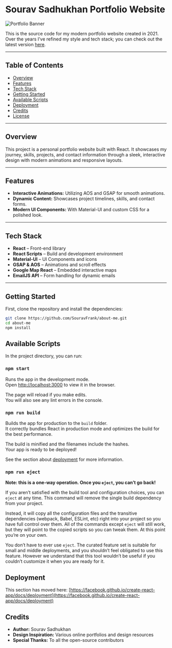 # Sourav Sadhukhan Portfolio Website

![Portfolio Banner](https://via.placeholder.com/1200x300?text=Portfolio+Website)

This is the source code for my modern portfolio website created in 2021. Over the years I’ve refined my style and tech stack; you can check out the latest version [here](https://github.com/SouravFrank/about_me_v2).

---

## Table of Contents

- [Overview](#overview)
- [Features](#features)
- [Tech Stack](#tech-stack)
- [Getting Started](#getting-started)
- [Available Scripts](#available-scripts)
- [Deployment](#deployment)
- [Credits](#credits)
- [License](#license)

---

## Overview

This project is a personal portfolio website built with React. It showcases my journey, skills, projects, and contact information through a sleek, interactive design with modern animations and responsive layouts.

---

## Features

- **Interactive Animations:** Utilizing AOS and GSAP for smooth animations.
- **Dynamic Content:** Showcases project timelines, skills, and contact forms.
- **Modern UI Components:** With Material-UI and custom CSS for a polished look.

---

## Tech Stack

- **React** – Front-end library
- **React Scripts** – Build and development environment
- **Material-UI** – UI Components and icons
- **GSAP & AOS** – Animations and scroll effects
- **Google Map React** – Embedded interactive maps
- **EmailJS API** – Form handling for dynamic emails

---

## Getting Started

First, clone the repository and install the dependencies:

```sh
git clone https://github.com/SouravFrank/about-me.git
cd about-me
npm install
```

## Available Scripts

In the project directory, you can run:

### `npm start`

Runs the app in the development mode.\
Open [http://localhost:3000](http://localhost:3000) to view it in the browser.

The page will reload if you make edits.\
You will also see any lint errors in the console.


### `npm run build`

Builds the app for production to the `build` folder.\
It correctly bundles React in production mode and optimizes the build for the best performance.

The build is minified and the filenames include the hashes.\
Your app is ready to be deployed!

See the section about [deployment](https://facebook.github.io/create-react-app/docs/deployment) for more information.

### `npm run eject`

**Note: this is a one-way operation. Once you `eject`, you can’t go back!**

If you aren’t satisfied with the build tool and configuration choices, you can `eject` at any time. This command will remove the single build dependency from your project.

Instead, it will copy all the configuration files and the transitive dependencies (webpack, Babel, ESLint, etc) right into your project so you have full control over them. All of the commands except `eject` will still work, but they will point to the copied scripts so you can tweak them. At this point you’re on your own.

You don’t have to ever use `eject`. The curated feature set is suitable for small and middle deployments, and you shouldn’t feel obligated to use this feature. However we understand that this tool wouldn’t be useful if you couldn’t customize it when you are ready for it.

## Deployment

This section has moved here: [https://facebook.github.io/create-react-app/docs/deployment](https://facebook.github.io/create-react-app/docs/deployment)

## Credits

- **Author:** Sourav Sadhukhan
- **Design Inspiration:** Various online portfolios and design resources
- **Special Thanks:** To all the open-source contributors
